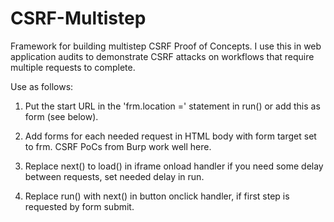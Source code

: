 CSRF-Multistep
==============

Framework for building multistep CSRF Proof of Concepts. I use this in web application audits to demonstrate CSRF attacks on workflows that require multiple requests to complete.

Use as follows:

1. Put the start URL in the 'frm.location =' statement in run() or add this as form (see below).

2. Add forms for each needed request in HTML body with form target set to frm. CSRF PoCs from  Burp work well here.

3. Replace next() to load() in iframe onload handler if you need some delay between requests, set needed delay in run.

4. Replace run() with next() in button onclick handler, if first step is requested by form submit.
